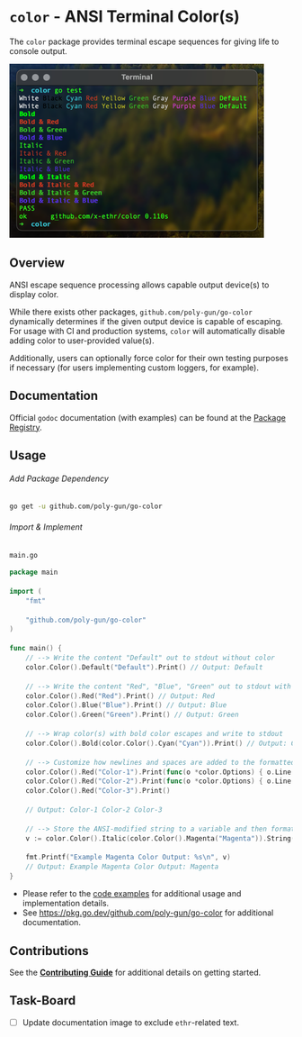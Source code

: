 # `color` - ANSI Terminal Color(s)

The `color` package provides terminal escape sequences for giving life to console output.

![terminal-output-example](./.documentation/terminal-output.png)

## Overview

ANSI escape sequence processing allows capable output device(s) to display color.

While there exists other packages, `github.com/poly-gun/go-color` dynamically determines if the given output
device is capable of escaping. For usage with CI and production systems, `color` will automatically disable
adding color to user-provided value(s).

Additionally, users can optionally force color for their own testing purposes if necessary (for users implementing custom
loggers, for example).

## Documentation

Official `godoc` documentation (with examples) can be found at the [Package Registry](https://pkg.go.dev/github.com/poly-gun/go-color).

## Usage

###### Add Package Dependency

```bash
go get -u github.com/poly-gun/go-color
```

###### Import & Implement

`main.go`

```go
package main

import (
    "fmt"

    "github.com/poly-gun/go-color"
)

func main() {
    // --> Write the content "Default" out to stdout without color
    color.Color().Default("Default").Print() // Output: Default

    // --> Write the content "Red", "Blue", "Green" out to stdout with color escapes
    color.Color().Red("Red").Print() // Output: Red
    color.Color().Blue("Blue").Print() // Output: Blue
    color.Color().Green("Green").Print() // Output: Green

    // --> Wrap color(s) with bold color escapes and write to stdout
    color.Color().Bold(color.Color().Cyan("Cyan")).Print() // Output: Cyan

    // --> Customize how newlines and spaces are added to the formatted output
    color.Color().Red("Color-1").Print(func(o *color.Options) { o.Line = false; o.Space = true })
    color.Color().Red("Color-2").Print(func(o *color.Options) { o.Line = false; o.Space = true })
    color.Color().Red("Color-3").Print()

    // Output: Color-1 Color-2 Color-3

    // --> Store the ANSI-modified string to a variable and then format, write the value to stdout
    v := color.Color().Italic(color.Color().Magenta("Magenta")).String()

    fmt.Printf("Example Magenta Color Output: %s\n", v)
    // Output: Example Magenta Color Output: Magenta
}
```

- Please refer to the [code examples](./example_test.go) for additional usage and implementation details.
- See https://pkg.go.dev/github.com/poly-gun/go-color for additional documentation.

## Contributions

See the [**Contributing Guide**](./CONTRIBUTING.md) for additional details on getting started.

## Task-Board

- [ ] Update documentation image to exclude `ethr`-related text.

